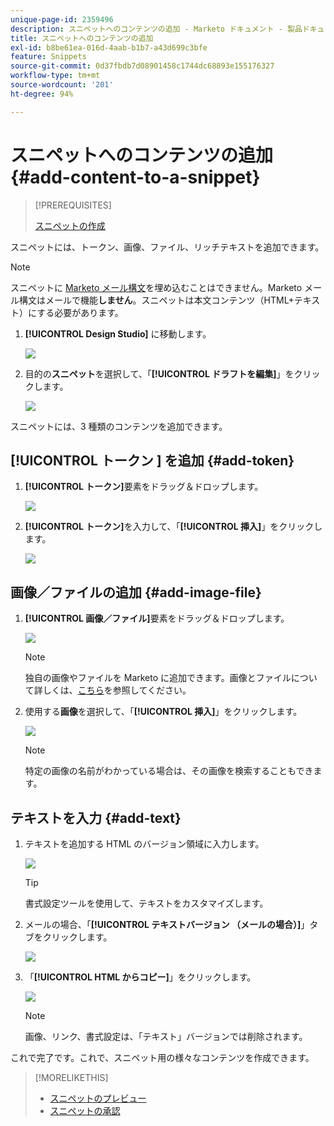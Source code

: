 ```yaml
---
unique-page-id: 2359496
description: スニペットへのコンテンツの追加 - Marketo ドキュメント - 製品ドキュメント
title: スニペットへのコンテンツの追加
exl-id: b8be61ea-016d-4aab-b1b7-a43d699c3bfe
feature: Snippets
source-git-commit: 0d37fbdb7d08901458c1744dc68893e155176327
workflow-type: tm+mt
source-wordcount: '201'
ht-degree: 94%

---
```


# スニペットへのコンテンツの追加 {#add-content-to-a-snippet}

>[!PREREQUISITES]
>
>[スニペットの作成](/help/marketo/product-docs/personalization/segmentation-and-snippets/snippets/create-a-snippet.md)

スニペットには、トークン、画像、ファイル、リッチテキストを追加できます。

>[!NOTE]
>
>スニペットに [Marketo メール構文](/help/marketo/product-docs/email-marketing/general/email-editor-2/email-template-syntax.md)を埋め込むことはできません。Marketo メール構文はメールで機能&#x200B;**しません**。スニペットは本文コンテンツ（HTML+テキスト）にする必要があります。

1. **[!UICONTROL Design Studio]** に移動します。

   ![](assets/designstudio-2.png)

1. 目的の&#x200B;**スニペット**&#x200B;を選択して、「**[!UICONTROL ドラフトを編集]**」をクリックします。

   ![](assets/image2014-9-16-9-3a34-3a58.png)

スニペットには、3 種類のコンテンツを追加できます。

## [!UICONTROL  トークン ] を追加 {#add-token}

1. **[!UICONTROL トークン]**&#x200B;要素をドラッグ＆ドロップします。

   ![](assets/image2014-9-16-9-3a35-3a8.png)

1. **[!UICONTROL トークン]**&#x200B;を入力して、「**[!UICONTROL 挿入]**」をクリックします。

   ![](assets/image2014-9-16-9-3a35-3a16.png)

## 画像／ファイルの追加 {#add-image-file}

1. **[!UICONTROL 画像／ファイル]**&#x200B;要素をドラッグ＆ドロップします。

   ![](assets/image2014-9-16-9-3a35-3a25.png)

   >[!NOTE]
   >
   >独自の画像やファイルを Marketo に追加できます。画像とファイルについて詳しくは、[こちら](/help/marketo/product-docs/demand-generation/images-and-files/add-images-and-files-to-marketo.md)を参照してください。

1. 使用する&#x200B;**画像**&#x200B;を選択して、「**[!UICONTROL 挿入]**」をクリックします。

   ![](assets/image2014-9-16-9-3a35-3a33.png)

   >[!NOTE]
   >
   >特定の画像の名前がわかっている場合は、その画像を検索することもできます。

## テキストを入力 {#add-text}

1. テキストを追加する HTML のバージョン領域に入力します。

   ![](assets/image2014-9-16-9-3a35-3a43.png)

   >[!TIP]
   >
   >書式設定ツールを使用して、テキストをカスタマイズします。

1. メールの場合、「**[!UICONTROL テキストバージョン （メールの場合）]**」タブをクリックします。

   ![](assets/image2014-9-16-9-3a35-3a51.png)

1. 「**[!UICONTROL HTML からコピー]**」をクリックします。

   ![](assets/image2014-9-16-9-3a35-3a59.png)

   >[!NOTE]
   >
   >画像、リンク、書式設定は、「テキスト」バージョンでは削除されます。

これで完了です。これで、スニペット用の様々なコンテンツを作成できます。

>[!MORELIKETHIS]
>
>* [スニペットのプレビュー](/help/marketo/product-docs/personalization/segmentation-and-snippets/snippets/preview-a-snippet.md)
>* [スニペットの承認](/help/marketo/product-docs/personalization/segmentation-and-snippets/snippets/approve-a-snippet.md)
